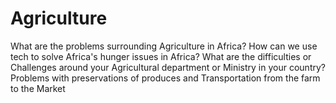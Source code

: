 # Agriculture

What are the problems surrounding Agriculture in Africa?
How can we use tech to solve Africa's hunger issues in Africa?
What are the difficulties or Challenges around your Agricultural department or Ministry in your country?
Problems with preservations of produces and Transportation from the farm to the Market

